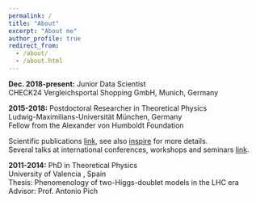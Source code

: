 ```yaml
---
permalink: /
title: "About"
excerpt: "About me"
author_profile: true
redirect_from: 
  - /about/
  - /about.html
---
```




**Dec. 2018-present:** Junior Data Scientist           
     CHECK24 Vergleichsportal Shopping GmbH, Munich, Germany



**2015-2018:** Postdoctoral Researcher in Theoretical Physics    
Ludwig-Maximilians-Universität München, Germany      
Fellow from the Alexander von Humboldt Foundation
 
 
Scientific publications [link](https://celis.github.io/files/list_of_publications.pdf), see also [inspire](http://inspirehep.net/author/profile/A.Celis.1) for more details.   
Several talks at international conferences, workshops and seminars [link](https://celis.github.io/files/conferences.pdf).          



**2011-2014:**  PhD in Theoretical Physics  
   University of Valencia  , Spain   
 Thesis: Phenomenology of two-Higgs-doublet models in the LHC era    
   Advisor: Prof. Antonio Pich 


